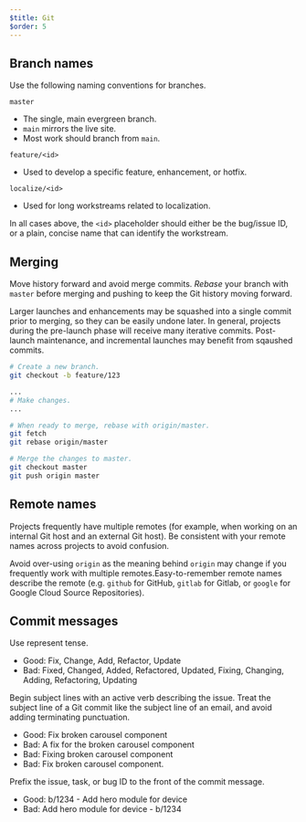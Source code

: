 ```yaml
---
$title: Git
$order: 5
---
```

## Branch names

Use the following naming conventions for branches.

`master`

- The single, main evergreen branch.
- `main` mirrors the live site.
- Most work should branch from `main`.

`feature/<id>`

- Used to develop a specific feature, enhancement, or hotfix.

`localize/<id>`

- Used for long workstreams related to localization.

In all cases above, the `<id>` placeholder should either be the bug/issue
ID, or a plain, concise name that can identify the workstream.

## Merging

Move history forward and avoid merge commits. *Rebase* your branch with
`master` before merging and pushing to keep the Git history moving forward.

Larger launches and enhancements may be squashed into a single commit prior to
merging, so they can be easily undone later. In general, projects during the
pre-launch phase will receive many iterative commits. Post-launch maintenance,
and incremental launches may benefit from sqaushed commits.

```bash
# Create a new branch.
git checkout -b feature/123

...
# Make changes.
...

# When ready to merge, rebase with origin/master.
git fetch
git rebase origin/master

# Merge the changes to master.
git checkout master
git push origin master
```

## Remote names

Projects frequently have multiple remotes (for example, when working on an
internal Git host and an external Git host). Be consistent with your remote
names across projects to avoid confusion.

Avoid over-using `origin` as the meaning behind `origin` may change if you
frequently work with multiple remotes.Easy-to-remember remote names describe
the remote (e.g. `github` for GitHub, `gitlab` for Gitlab, or `google` for
Google Cloud Source Repositories).

## Commit messages

Use represent tense.

  - Good: Fix, Change, Add, Refactor, Update
  - Bad: Fixed, Changed, Added, Refactored, Updated, Fixing, Changing, Adding, Refactoring, Updating

Begin subject lines with an active verb describing the issue. Treat the subject
line of a Git commit like the subject line of an email, and avoid adding
terminating punctuation.

  - Good: Fix broken carousel component
  - Bad: A fix for the broken carousel component
  - Bad: Fixing broken carousel component
  - Bad: Fix broken carousel component.

Prefix the issue, task, or bug ID to the front of the commit message.

  - Good: b/1234 - Add hero module for device
  - Bad: Add hero module for device - b/1234
